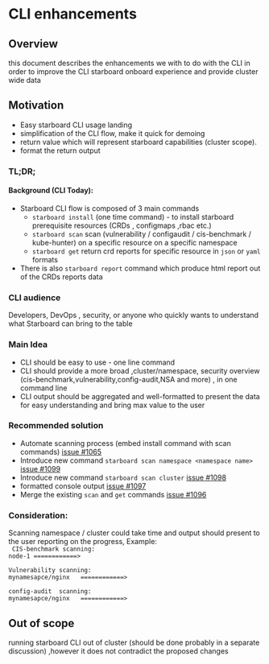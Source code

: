 # CLI enhancements

## Overview
this document describes the enhancements we with to do with the CLI in order to improve the CLI starboard onboard experience and provide cluster wide data

## Motivation
- Easy starboard CLI usage landing
- simplification of the CLI flow, make it quick for demoing 
- return value which will represent starboard capabilities (cluster scope).
- format the return output

### TL;DR;

#### Background (CLI Today):
 - Starboard CLI flow is composed of 3 main commands
   - `starboard install` (one time command) - to install starboard prerequisite resources (CRDs , configmaps ,rbac etc.)
   - `starboard scan` scan (vulnerability / configaudit / cis-benchmark / kube-hunter) on a specific resource on a specific namespace 
   - `starboard get` return crd reports for specific resource in `json` or `yaml` formats
 - There is also `starboard report` command which produce html report out of the CRDs reports data 

### CLI audience
Developers, DevOps , security, or anyone who quickly wants to understand what Starboard can bring to the table

### Main Idea
- CLI should be easy to use - one line command
- CLI should provide a more broad ,cluster/namespace, security overview (cis-benchmark,vulnerability,config-audit,NSA and more) , in one command line
- CLI output should be aggregated and well-formatted to present the data for easy understanding and bring max value to the user

### Recommended solution
 - Automate scanning process (embed install command with scan commands) [issue #1065](https://github.com/aquasecurity/starboard/issues/1065)
 - Introduce new command `starboard scan namespace <namespace name>` [issue #1099](https://github.com/aquasecurity/starboard/issues/1099)
 - Introduce new command `starboard scan cluster` [issue #1098](https://github.com/aquasecurity/starboard/issues/1098)
 - formatted console output [issue #1097](https://github.com/aquasecurity/starboard/issues/1097)
 - Merge the existing `scan` and `get` commands [issue #1096](https://github.com/aquasecurity/starboard/issues/1096)

### Consideration:
Scanning namespace / cluster could take time and output should present to the user reporting on the progress, Example:<br>
` CIS-benchmark scanning:`<br>
   `node-1 ============> `<br>

`Vulnerability scanning:`<br>
   `mynamesapce/nginx   ============> `

`config-audit  scanning:`<br>
   `mynamesapce/nginx   ============> `

## Out of scope
running starboard CLI out of cluster (should be done probably in a separate discussion) ,however it does not contradict the proposed changes